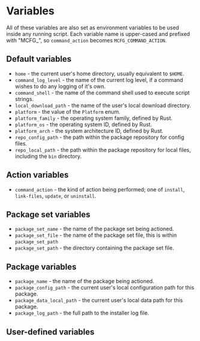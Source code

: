 # Variables


All of these variables are also set as environment variables to be used inside any running script. Each variable name
is upper-cased and prefixed with "MCFG_", so `command_action` becomes `MCFG_COMMAND_ACTION`.

## Default variables

* `home` - the current user's home directory, usually equivalent to `$HOME`.
* `command_log_level` - the name of the current log level, if a command wishes to do any logging of it's own.
* `command_shell` - the name of the command shell used to execute script strings.
* `local_download_path` - the name of the user's local download directory.
* `platform` - the value of the `Platform` enum.
* `platform_family` - the operating system family, defined by Rust.
* `platform_os` - the operating system ID, defined by Rust.
* `platform_arch` - the system architecture ID, defined by Rust.
* `repo_config_path` - the path within the package repository for config files.
* `repo_local_path` - the path within the package repository for local files, including the `bin` directory.

## Action variables

 * `command_action` - the kind of action being performed; one of `install`, `link-files`,
   `update`, or `uninstall`.

## Package set variables

* `package_set_name` - the name of the package set being actioned.
* `package_set_file` - the name of the package set file, this is within `package_set_path`
* `package_set_path` - the directory containing the package set file.

## Package variables

* `package_name` - the name of the package being actioned.
* `package_config_path` - the current user's local configuration path for this package.
* `package_data_local_path` - the current user's local data path for this package.
* `package_log_path` - the full path to the installer log file.

## User-defined variables

